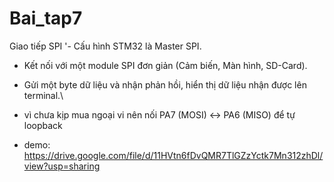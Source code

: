 # Bai_tap7
Giao tiếp SPI
'- Cấu hình STM32 là Master SPI. 
- Kết nối với một module SPI đơn giản (Cảm biến, Màn hình, SD-Card).
- Gửi một byte dữ liệu và nhận phản hồi, hiển thị dữ liệu nhận được lên terminal.\

- vì chưa kịp mua ngoại vi nên nối PA7 (MOSI) ↔ PA6 (MISO) để tự loopback

- demo: https://drive.google.com/file/d/11HVtn6fDvQMR7TlGZzYctk7Mn312zhDl/view?usp=sharing
